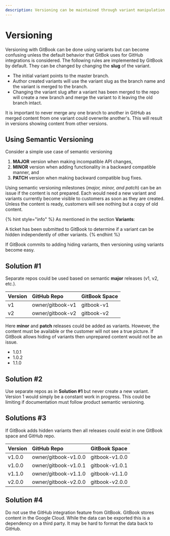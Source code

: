 ```yaml
---
description: Versioning can be maintained through variant manipulation by the author.
---
```


# Versioning

Versioning with GitBook can be done using variants but can become confusing unless the default behavior that GitBok uses for GitHub integrations is considered. The following rules are implemented by GitBook by default. They can be changed by changing the **slug** of the variant.

* The initial variant points to the master branch.
* Author created variants will use the variant slug as the branch name and the variant is merged to the branch.
* Changing the variant slug after a variant has been merged to the repo will create a new branch and merge the variant to it leaving the old branch intact.

It is important to never merge any one branch to another in GitHub as merged content from one variant could overwrite another's. This will result in versions showing content from other versions.

## Using Semantic Versioning

Consider a simple use case of semantic versioning

1. **MAJOR** version when making incompatible API changes,
2. **MINOR** version when adding functionality in a backward compatible manner, and
3. **PATCH** version when making backward compatible bug fixes.

Using semantic versioning milestones \(_major, minor, and patch_\) can be an issue if the content is not prepared. Each would need a new variant and variants currently become visible to customers as soon as they are created. Unless the content is ready, customers will see nothing but a copy of old content.

{% hint style="info" %}
As mentioned in the section **Variants**:

A ticket has been submitted to GitBook to determine if a variant can be hidden independently of other variants.
{% endhint %}

If GitBook commits to adding hiding variants, then versioning using variants become easy.

## Solution \#1

Separate repos could be used based on semantic **major** releases \(v1, v2, etc.\).

| Version | GitHub Repo | GitBook Space |
| :--- | :--- | :--- |
| v1 | owner/gitbook-v1 | gitbook-v1 |
| v2 | owner/gitbook-v2 | gitbook-v2 |

Here **minor** and **patch** releases could be added as variants. However, the content must be available or the customer will not see a true picture. If GitBook allows hiding of variants then unprepared content would not be an issue.

* 1.0.1
* 1.0.2
* 1.1.0

## Solution \#2

Use separate repos as in **Solution \#1** but never create a new variant. Version 1 would simply be a constant work in progress. This could be limiting if documentation must follow product semantic versioning.

## Solutions \#3

If GitBook adds hidden variants then all releases could exist in one GitBook space and GitHub repo.

| Version | GitHub Repo | GitBook Space |
| :--- | :--- | :--- |
| v1.0.0 | owner/gitbook-v1.0.0 | gitbook-v1.0.0 |
| v1.0.0 | owner/gitbook-v1.0.1 | gitbook-v1.0.1 |
| v1.1.0 | owner/gitbook-v1.1.0 | gitbook-v1.1.0 |
| v2.0.0 | owner/gitbook-v2.0.0 | gitbook-v2.0.0 |

## Solution \#4

Do not use the GitHub integration feature from GitBook. GitBook stores content in the Google Cloud. While the data can be exported this is a dependency on a third party. It may be hard to format the data back to GitHub.

